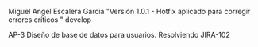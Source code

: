 Miguel Angel Escalera Garcia
"Versión 1.0.1 - Hotfix aplicado para corregir errores críticos  "
develop

AP-3 Diseño de base de datos para usuarios. Resolviendo JIRA-102
